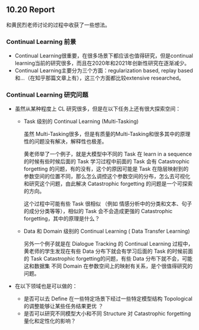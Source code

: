 ## 10.20 Report

和黄民烈老师讨论的过程中收获了一些想法。

### Continual Learning 前景

- Continual Learning很重要，在很多场景下都应该也值得研究，但是continual learning当前的研究很多，而且在2020年和2021年创新性研究在逐渐减少。
- Continual Learning主要分为三个方面：regularization based, replay based和...（在知乎那篇文章上有），这三个方面都比较extensive researched。

### Continual Learning 研究问题

- 虽然从某种程度上 CL 研究很多，但是在以下任务上还有很大探索空间：

  - Task 级别的 Continual Learning (Multi-Tasking)

    虽然 Multi-Tasking很多，但是有质量的Multi-Tasking和很多其中的原理性的问题没有解决，解释性也极差。

    黄老师举了一个例子，就是大模型中不同的 Task 在 learn in a sequence 的时候有些时候后面的 Task 学习过程中前面的 Task 会有 Catastrophic forgetting 的问题，有的没有，这个的原因可能是 Task 在隐层映射到的参数空间的位置不同，那么怎么调控这个参数空间的分布，怎么去可视化和研究这个问题，由此解决 Catastrophic forgetting 的问题是一个可探索的方向。

    这个过程中可能有些 Task 很相似 （例如 情感分析中的分类和文本、句子的成分分类等等），相似的 Task 会不会造成更强的 Catastrophic forgetting，其中的原理是什么？

  - Data 和 Domain 级别的 Continual Learning ( Data Transfer Learning)

    另外一个例子就是在 Dialogue Tracking 的 Continual Learning 过程中，黄老师的学生发现在有些 Data 分布下就会有学习后面的 Task 的时候前面的 Task Catastrophic forgetting的问题，有些 Data 分布下就不会，可能这和数据集 不同 Domain 在参数空间上的映射有关系，是个很值得研究的问题。

- 在以下领域也是可以做的：

  - 是否可以去 Define 在一些特定场景下经过一些特定模型结构 Topological 的调整能够让某些任务结果更优 ？
  - 是否可以研究不同模型大小和不同 Structure 对 Catastrophic forgetting 量化和定性化的影响？